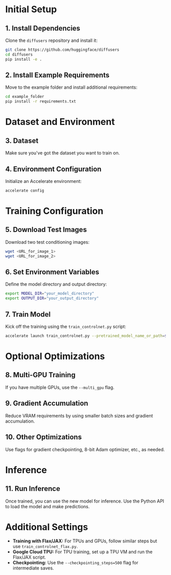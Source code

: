 
# Initial Setup

## 1. Install Dependencies
Clone the `diffusers` repository and install it:
```bash
git clone https://github.com/huggingface/diffusers
cd diffusers
pip install -e .
```

## 2. Install Example Requirements
Move to the example folder and install additional requirements:
```bash
cd example_folder
pip install -r requirements.txt
```

# Dataset and Environment

## 3. Dataset
Make sure you've got the dataset you want to train on.

## 4. Environment Configuration
Initialize an Accelerate environment:
```bash
accelerate config
```

# Training Configuration

## 5. Download Test Images
Download two test conditioning images:
```bash
wget <URL_for_image_1>
wget <URL_for_image_2>
```

## 6. Set Environment Variables
Define the model directory and output directory:
```bash
export MODEL_DIR="your_model_directory"
export OUTPUT_DIR="your_output_directory"
```

## 7. Train Model
Kick off the training using the `train_controlnet.py` script:
```bash
accelerate launch train_controlnet.py --pretrained_model_name_or_path=$MODEL_DIR --output_dir=$OUTPUT_DIR <other_flags>
```

# Optional Optimizations

## 8. Multi-GPU Training
If you have multiple GPUs, use the `--multi_gpu` flag.

## 9. Gradient Accumulation
Reduce VRAM requirements by using smaller batch sizes and gradient accumulation.

## 10. Other Optimizations
Use flags for gradient checkpointing, 8-bit Adam optimizer, etc., as needed.

# Inference

## 11. Run Inference
Once trained, you can use the new model for inference. Use the Python API to load the model and make predictions.

# Additional Settings

- **Training with Flax/JAX:** For TPUs and GPUs, follow similar steps but use `train_controlnet_flax.py`.
- **Google Cloud TPU:** For TPU training, set up a TPU VM and run the Flax/JAX script.
- **Checkpointing:** Use the `--checkpointing_steps=500` flag for intermediate saves.
